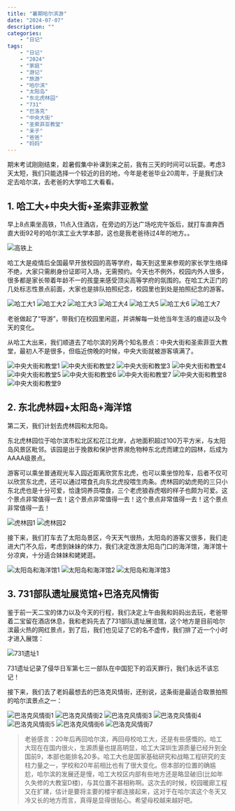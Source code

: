```yaml
---
title: "暑期哈尔滨游"
date: "2024-07-07"
description: ""
categories:
    - "日记"
tags:
    - "日记"
    - "2024"
    - "家庭"
    - "游记"
    - "旅游"
    - "哈尔滨"
    - "太阳岛"
    - "东北虎林园"
    - "731"
    - "巴洛克"
    - "中央大街"
    - "圣索菲亚教堂"
    - "亲子"
    - "爸爸"
    - "妈妈"
---
```


期末考试刚刚结束，趁暑假集中补课到来之前，我有三天的时间可以玩耍。考虑3天太短，我们只能选择一个较近的目的地，今年是老爸毕业20周年，于是我们决定去哈尔滨，去老爸的大学哈工大看看。

## 1. 哈工大+中央大街+圣索菲亚教堂

早上8点乘坐高铁，11点入住酒店，在旁边的万达广场吃完午饭后，就打车直奔西直大街92号的哈尔滨工业大学本部，这也是我老爸待过4年的地方。。

![高铁上](http://image.tonybai.com/img/202407/diary_20240705_01.jpg)

哈工大是疫情后全国最早开放校园的高等学府，每天到这里来参观的家长学生络绎不绝，大家只需刷身份证即可入场，无需预约。今天也不例外，校园内外人很多，很多都是家长带着年龄不一的孩童来感受顶尖高等学府的氛围的。在哈工大正门的几处标志性景点前面，大家也是排队拍照纪念，校园里也到处是拍照纪念的游客。

![哈工大1](http://image.tonybai.com/img/202407/diary_20240705_02.jpg)
![哈工大2](http://image.tonybai.com/img/202407/diary_20240705_03.jpg)
![哈工大3](http://image.tonybai.com/img/202407/diary_20240705_04.jpg)
![哈工大4](http://image.tonybai.com/img/202407/diary_20240705_05.jpg)
![哈工大5](http://image.tonybai.com/img/202407/diary_20240705_06.jpg)
![哈工大6](http://image.tonybai.com/img/202407/diary_20240705_07.jpg)
![哈工大7](http://image.tonybai.com/img/202407/diary_20240705_08.jpg)

老爸做起了“导游”，带我们在校园里闲逛，并讲解每一处他当年生活的痕迹以及今天的变化。

从哈工大出来，我们顺道去了哈尔滨的另两个知名景点：中央大街和圣索菲亚大教堂，最初人不是很多，但临近傍晚的时候，中央大街就被游客填满了。


![中央大街和教堂1](http://image.tonybai.com/img/202407/diary_20240705_09.jpg)
![中央大街和教堂2](http://image.tonybai.com/img/202407/diary_20240705_10.jpg)
![中央大街和教堂3](http://image.tonybai.com/img/202407/diary_20240705_11.jpg)
![中央大街和教堂4](http://image.tonybai.com/img/202407/diary_20240705_12.jpg)
![中央大街和教堂5](http://image.tonybai.com/img/202407/diary_20240705_13.jpg)
![中央大街和教堂6](http://image.tonybai.com/img/202407/diary_20240705_14.jpg)
![中央大街和教堂7](http://image.tonybai.com/img/202407/diary_20240705_15.jpg)
![中央大街和教堂8](http://image.tonybai.com/img/202407/diary_20240705_16.jpg)
![中央大街和教堂9](http://image.tonybai.com/img/202407/diary_20240705_17.jpg)


## 2. 东北虎林园+太阳岛+海洋馆

第二天，我们计划去虎林园和太阳岛。

东北虎林园位于哈尔滨市松北区松花江北岸，占地面积超过100万平方米，与太阳岛风景区毗邻。该园是出于挽救和保护世界濒危物种东北虎而建立的园林，后成为AAAA级景点。

游客可以乘坐普通观光车入园近距离欣赏东北虎，也可以乘坐惊险车，后者不仅可以欣赏东北虎，还可以通过喂食孔向东北虎投喂生肉条。虎林园的幼虎苑的三只小东北虎也是十分可爱，恰逢饲养员喂食，三个老虎狼吞虎咽的样子也颇为可爱。这个景点非常值得一去！这个景点非常值得一去！这个景点非常值得一去！这个景点非常值得一去！

![虎林园1](http://image.tonybai.com/img/202407/diary_20240706_01.jpg)
![虎林园2](http://image.tonybai.com/img/202407/diary_20240706_02.jpg)

接下来，我们打车去了太阳岛景区，今天天气很热，太阳岛的游客又很多，我们走进大门不久后，考虑到妹妹的体力，我们决定改游太阳岛门口的海洋馆，海洋馆十分凉爽，十分适合妹妹和姥姥逛。

![太阳岛和海洋馆1](http://image.tonybai.com/img/202407/diary_20240706_03.jpg)
![太阳岛和海洋馆2](http://image.tonybai.com/img/202407/diary_20240706_04.jpg)
![太阳岛和海洋馆3](http://image.tonybai.com/img/202407/diary_20240706_05.jpg)


## 3. 731部队遗址展览馆+巴洛克风情街

鉴于前一天二宝的体力以及今天的行程，我们决定上午由我和妈妈出去玩，老爸带着二宝留在酒店休息，我和老妈先去了731部队遗址展览馆，这个地方是目前哈尔滨最火热的网红景点，到了后，我们也见证了它的名不虚传，我们排了近一个小时才进入展馆：

![731遗址1](http://image.tonybai.com/img/202407/diary_20240707_01.jpg)

731遗址记录了侵华日军第七三一部队在中国犯下的滔天罪行，我们永远不该忘记！

接下来，我们去了老妈最想去的巴洛克风情街，还别说，这条街是最适合取景拍照的哈尔滨景点之一：

![巴洛克风情街1](http://image.tonybai.com/img/202407/diary_20240707_02.jpg)
![巴洛克风情街2](http://image.tonybai.com/img/202407/diary_20240707_03.jpg)
![巴洛克风情街3](http://image.tonybai.com/img/202407/diary_20240707_04.jpg)
![巴洛克风情街4](http://image.tonybai.com/img/202407/diary_20240707_05.jpg)
![巴洛克风情街5](http://image.tonybai.com/img/202407/diary_20240707_06.jpg)
![巴洛克风情街6](http://image.tonybai.com/img/202407/diary_20240707_07.jpg)
![巴洛克风情街7](http://image.tonybai.com/img/202407/diary_20240707_08.jpg)


>老爸感言：20年后再回哈尔滨，再回母校哈工大，还是有些感慨的。哈工大现在在国内很火，生源质量也提高明显，哈工大深圳生源质量已经升到全国前9，本部也能排名20多。哈工大也是国家基础研究和战略工程研究的支柱力量之一，学校和20年前相比也有了很大变化。但本部的位置的确尴尬，哈尔滨的发展还是慢，哈工大校区内部有些地方还是略显破旧(比如年久失修的大教室D楼)，与其位置不甚相称啊。这次去的时候，校园暖廊工程又在扩建，估计是要将主要的楼宇都连接起来，这对于在哈尔滨这个冬天又冷又长的地方而言，真得是显得很贴心。希望母校越来越好吧。


